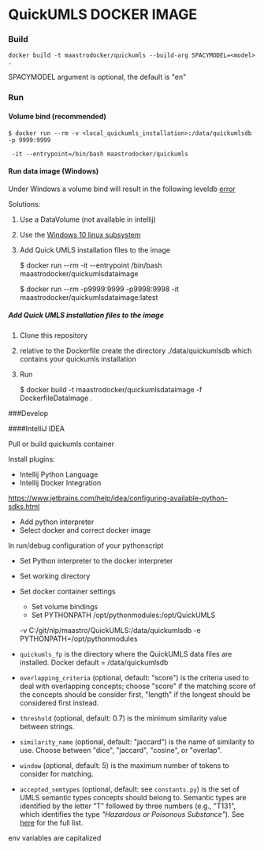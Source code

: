 # QuickUMLS DOCKER IMAGE

### Build 

    docker build -t maastrodocker/quickumls --build-arg SPACYMODEL=<model> .
    
SPACYMODEL argument is optional, the default is "en"
    
### Run 

#### Volume bind (recommended)

    $ docker run --rm -v <local_quickumls_installation>:/data/quickumlsdb -p 9999:9999
     
     -it --entrypoint=/bin/bash maastrodocker/quickumls
        
#### Run data image (Windows)

Under Windows a volume bind will result in the following leveldb [error](https://github.com/google/leveldb/issues/281)

Solutions:
1. Use a DataVolume (not available in intellij)
2. Use the [Windows 10 linux subsystem](https://docs.microsoft.com/en-us/windows/wsl/install-win10)
3. Add Quick UMLS installation files to the image


    $ docker run --rm -it --entrypoint /bin/bash maastrodocker/quickumlsdataimage
    
    $ docker run --rm -p9999:9999 -p9998:9998 -it maastrodocker/quickumlsdataimage:latest 


  
##### Add Quick UMLS installation files to the image
    
1. Clone this repository
2. relative to the Dockerfile create the directory ./data/quickumlsdb which contains your quickumls installation
3. Run
        
    
    $ docker build -t maastrodocker/quickumlsdataimage -f DockerfileDataImage .

###Develop
    
####IntelliJ IDEA

Pull or build quickumls container
    
Install plugins:
- Intellij Python Language
- Intellij Docker Integration
    
https://www.jetbrains.com/help/idea/configuring-available-python-sdks.html
- Add python interpreter
- Select docker and correct docker image

In run/debug configuration of your pythonscript
- Set Python interpreter to the docker interpreter
- Set working directory
- Set docker container settings
    - Set volume bindings
    - Set PYTHONPATH /opt/pythonmodules:/opt/QuickUMLS
    
    
    -v C:/git/nlp/maastro/QuickUMLS:/data/quickumlsdb -e PYTHONPATH=/opt/pythonmodules
    
    
    
- `quickumls_fp` is the directory where the QuickUMLS data files are installed. Docker default = /data/quickumlsdb
- `overlapping_criteria` (optional, default: "score") is the criteria used to deal with overlapping concepts; choose "score" if the matching score of the concepts should be consider first, "length" if the longest should be considered first instead.
- `threshold` (optional, default: 0.7) is the minimum similarity value between strings.
- `similarity_name` (optional, default: "jaccard") is the name of similarity to use. Choose between "dice", "jaccard", "cosine", or "overlap".
- `window` (optional, default: 5) is the maximum number of tokens to consider for matching.
- `accepted_semtypes` (optional, default: see `constants.py`) is the set of UMLS semantic types concepts should belong to. Semantic types are identified by the letter "T" followed by three numbers (e.g., "T131", which identifies the type *"Hazardous or Poisonous Substance"*). See [here](https://metamap.nlm.nih.gov/Docs/SemanticTypes_2013AA.txt) for the full list.

env variables are capitalized